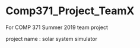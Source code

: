 # Comp371_Project_TeamX
For COMP 371 Summer 2019 team project  

project name : solar system simulator
